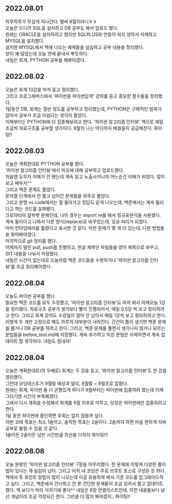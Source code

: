 ## 2022.08.01
하루하루가 무섭게 지나간다. 벌써 8월이라니ㅎㅎ  
오늘은 드디어 SQL을 설치하고 DB 공부도 해서 업로드 했다.  
원래는 ORACLE을 설치하려고 했지만 SQLPLUS와 연동이 되지 않아서 삭제하고 MYSQL을 설치했다.  
설치한 MYSQL에서 책에 나오는 예제들을 실습하고 공부 내용을 정리했다.  
양이 꽤 많았는데 오늘 안에 끝내서 뿌듯하다.  
내일은 회계, PYTHON 공부를 해봐야겠다.  

## 2022.08.02
오늘은 회계 13강을 마저 듣고 정리했다.  
그리고 프로그래머스에서 '파이썬을 파이썬답게' 강의를 듣고 중요한 함수들을 정리했다.  
1달동안 DB, 회계는 절반 정도를 공부하고 정리했는데, PYTHON은 구체적인 범위가 없어서 공부가 조금 아쉽다는 생각이 들었다.  
이제부터는 PYTHON에 더 집중해보려고 한다.
'파이썬 알고리즘 인터뷰' 책으로 매일 조금씩 자료구조를 공부할 생각이다.
9월의 나는 어디까지 배웠을지 궁금해진다. 화이팅!!

## 2022.08.03
오늘은 계획한대로 PYTHON 공부를 했다.  
'파이썬 알고리즘 인터뷰'에서 빅오에 대해 공부하고 업로드했다.  
처음엔 도무지 이해가 안 됐는데 계속 읽고 노출시키니까 어느순간 이해가 되었다. 많이 보고 배우자^^  
그리고 백준 문제도 풀었다.  
문자열 단계에서 안 풀고 넘어간 문제들을 위주로 풀었다.  
그리고 분명 vs code에서는 잘 돌아가고 정답도 같게 나오는데, 백준에서는 계속 틀리다고 하는 코드를 살펴봤다.  
크로아티아 알파벳 문제인데, 나의 경우는 import re를 해서 정규표현식을 사용했다.  
계속 틀리다고 나와서 다른 방식(replace)로 바꾸었는데, 성공 처리가 되었다.  
아마 런타임에러를 틀렸다고 표시한 것 같다. 이런 문제가 몇 개 더 있는데, 다른 방법들을 찾아봐야겠다.  
마지막으로 git 정리를 했다.  
어제까지 밀린 pull, push를 진행하고, 한글 제목인 파일들을 영어 제목으로 바꾸고, GIT 내용을 나눠서 저장했다.   
내일은 시간이 없는대로 오늘처럼 백준 코드들을 수정하거나 '파이썬 알고리즘 인터뷰'를 조금 정리해야겠다.

## 2022.08.04
오늘도 파이썬 공부를 했다.  
필요한 백준 코드를 모두 수정했고, '파이썬 알고리즘 인터뷰'도 마저 봐서 어제오늘 1강을 정리했다.
자료구조 공부가 생각보다 빨리 진행되어서, 매일 0.5강 씩 보고 정리하려고 한다.
그리고 회계 강의도 수강일이 얼마 안 남아서 매일 1강씩 보고 정리하려고 한다.
이렇게 두 개만 고정으로 해도 하루의 대부분이 사라진다.
간간이 틈이 생기면 백준 문제를 풀거나 DB 공부를 하려고 한다.
그리고, 백준 문제를 풀면서 생각나지 않거나 모르는 문법들을 before_test.md에 저장했다.
계속 추가하고 익힌 문법은 삭제하면서 계속 업데이트 할 생각이다.
내일도 힘내자!

## 2022.08.04
오늘은 계획한대로(의 두배로) 회계는 두 강을 듣고, '파이썬 알고리즘 인터뷰'도 한 강을 정리했다.  
그런데 코딩테스트가 9월말 예상과 달리, 8월말 ~ 9월초로 잡혔다.  
원래는 회계, 파이썬 둘 다 균형있게 하다가 9월부터는 파이썬에 집중하려 했는데 이제 그러기엔 시간이 부족해졌다.  
그래서 다시 계획을 수정해서 회계를 9월 이후로 미루고, 당장은 파이썬에만 집중하려고 한다.  
1달 동안 파이썬에 올인하면 후회는 없지 않을까 싶다.  
이번 코테 목표는 최소 1솔이고, 솔직한 목표는 2솔이다. 2솔까지 하면 마음 편하게 자바 공부로 돌릴 수 있을 것 같다.  
1솔이든 2솔이든 남은 시간만큼 최선을 다하자 화이팅!!!  

## 2022.08.08
오늘 분량인 '파이썬 알고리즘 인터뷰' 7장을 마무리했다.
한 문제에 이렇게 다양한 풀이법이 있다는 게 실감이 났다.
그리고 아직 내 코딩은 주로 브루트 포스로 구성된 듯 하다.
책에서 투 포인트 방법이 많이 나오는데 이걸 유용하게 써서 기존 코드를 업그레이드하고 싶다.
그리고, 백준에서 건너뛰고 안 푼 간단한 문제들이 조금 있어서 풀고 업데이트했다.
책 보다가 머리 식히기에 좋다^^
내일은 8장 연결리스트인데, 이전 내용들보다 낯선 개념이라 조금 걱정되긴 한다.
그만큼 더 많이 봐야겠지.. 화이팅!!
